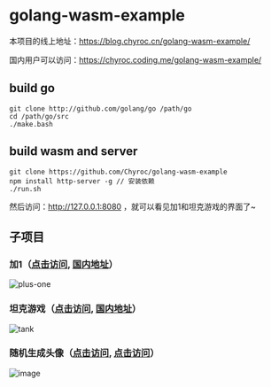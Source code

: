 # golang-wasm-example

本项目的线上地址：https://blog.chyroc.cn/golang-wasm-example/

国内用户可以访问：https://chyroc.coding.me/golang-wasm-example/

## build go
```
git clone http://github.com/golang/go /path/go
cd /path/go/src
./make.bash
```

## build wasm and server
```
git clone https://github.com/Chyroc/golang-wasm-example
npm install http-server -g // 安装依赖
./run.sh
```

然后访问：http://127.0.0.1:8080 ，就可以看见加1和坦克游戏的界面了~

## 子项目

### 加1（[点击访问](https://blog.chyroc.cn/golang-wasm-example/plus-one/), [国内地址](https://chyroc.coding.me/golang-wasm-example/plus-one/)）

![plus-one](http://recordit.co/08BYIUCJ5X.gif)

### 坦克游戏（[点击访问](https://blog.chyroc.cn/golang-wasm-example/tank/), [国内地址](https://chyroc.coding.me/golang-wasm-example/tank/)）

![tank](http://g.recordit.co/Uq3qxUgVu1.gif)

### 随机生成头像（[点击访问](http://blog.chyroc.cn/golang-wasm-example/generate_avatar/), [点击访问](http://blog.chyroc.cn/golang-wasm-example/generate_avatar/)）

![image](https://user-images.githubusercontent.com/15604894/41845539-67eb9798-78a6-11e8-95e3-d8300d855eda.png)

